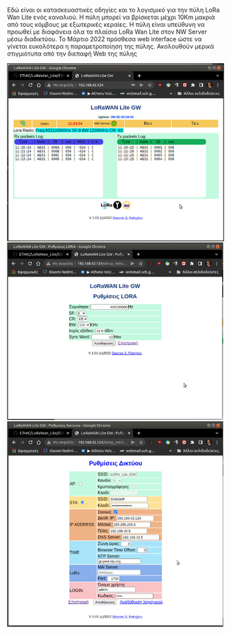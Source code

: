 Εδώ είναι οι κατασκευαστικές οδηγίες και το λογισμικό για την πύλη LoRa Wan Lite ενός καναλιού. Η πύλη μπορεί να βρίσκεται μέχρι 10Km μακριά από τους κόμβους με εξωτερικές κεραίες. Η πύλη είναι υπεύθυνη να προωθεί με διαφάνεια όλα τα πλαίσια LoRa Wan Lite στον NW Server μέσω διαδικτύου.
Το Μάρτιο 2022 πρόσθεσα web interface ώστε να γίνεται ευκολότερα η παραμετροποίηση της πύλης.
Ακολουθούν μερικά στιγμιότυπα από την διεπαφή Web της πύλης

<img src="/LoRa_GateWay/gw_sc1.jpg" border="1">
<img src="/LoRa_GateWay/gw_sc2.jpg">
<img src="/LoRa_GateWay/gw_sc3.jpg">
